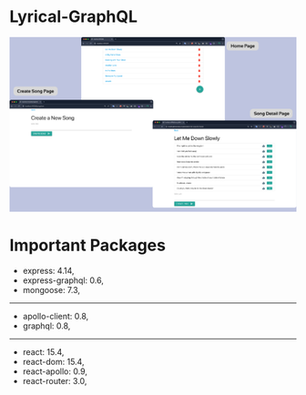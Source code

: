 # Lyrical-GraphQL

![Lyrical-GraphQL](./cover.png)

# Important Packages

- express: 4.14,
- express-graphql: 0.6,
- mongoose: 7.3,

---

- apollo-client: 0.8,
- graphql: 0.8,

---

- react: 15.4,
- react-dom: 15.4,
- react-apollo: 0.9,
- react-router: 3.0,
